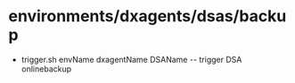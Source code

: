 # environments/dxagents/dsas/backup
* trigger.sh envName dxagentName DSAName -- trigger DSA onlinebackup
